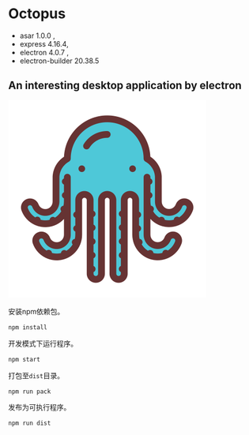 # Octopus

- asar 1.0.0 ,
- express 4.16.4,
- electron 4.0.7 ,
- electron-builder 20.38.5

## An interesting desktop application by electron

![logo](./resource/logo.svg)

安装npm依赖包。

```bash
npm install
```

开发模式下运行程序。

```bash
npm start
```

打包至`dist`目录。

```bash
npm run pack
```

发布为可执行程序。

```bash
npm run dist
```